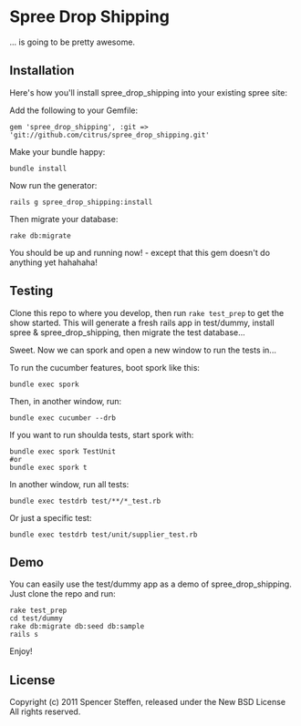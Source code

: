 Spree Drop Shipping
===================

... is going to be pretty awesome.


Installation
------------

Here's how you'll install spree_drop_shipping into your existing spree site:


Add the following to your Gemfile:

    gem 'spree_drop_shipping', :git => 'git://github.com/citrus/spree_drop_shipping.git'

Make your bundle happy:

    bundle install
    
Now run the generator:

    rails g spree_drop_shipping:install
    
Then migrate your database:

    rake db:migrate
    
    
You should be up and running now! - except that this gem doesn't do anything yet hahahaha!



Testing
-------

Clone this repo to where you develop, then run `rake test_prep` to get the show started. This will generate a fresh rails app in test/dummy, install spree & spree_drop_shipping, then migrate the test database...

Sweet. Now we can spork and open a new window to run the tests in...

To run the cucumber features, boot spork like this:

    bundle exec spork

Then, in another window, run:

    bundle exec cucumber --drb
    
If you want to run shoulda tests, start spork with:

    bundle exec spork TestUnit
    #or 
    bundle exec spork t
        
In another window, run all tests:

    bundle exec testdrb test/**/*_test.rb
    
Or just a specific test:

    bundle exec testdrb test/unit/supplier_test.rb
  

Demo
----

You can easily use the test/dummy app as a demo of spree_drop_shipping. Just clone the repo and run:

    rake test_prep
    cd test/dummy  
    rake db:migrate db:seed db:sample
    rails s

Enjoy!

License
-------

Copyright (c) 2011 Spencer Steffen, released under the New BSD License All rights reserved.